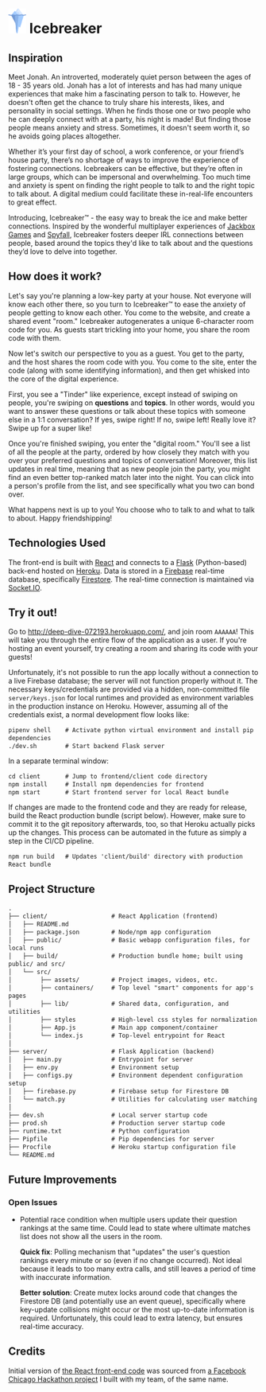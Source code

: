 # <img src="./client/src/assets/iceberg3.png" height="50px" /> Icebreaker

## Inspiration

Meet Jonah. An introverted, moderately quiet person between the ages of 18 - 35 years old. Jonah has a lot of interests and has had many unique experiences that make him a fascinating person to talk to. However, he doesn't often get the chance to truly share his interests, likes, and personality in social settings. When he finds those one or two people who he can deeply connect with at a party, his night is made! But finding those people means anxiety and stress. Sometimes, it doesn't seem worth it, so he avoids going places altogether.

Whether it’s your first day of school, a work conference, or your friend’s house party, there’s no shortage of ways to improve the experience of fostering connections. Icebreakers can be effective, but they’re often in large groups, which can be impersonal and overwhelming. Too much time and anxiety is spent on finding the right people to talk to and the right topic to talk about. A digital medium could facilitate these in-real-life encounters to great effect.

Introducing, Icebreaker™ - the easy way to break the ice and make better connections. Inspired by the wonderful multiplayer experiences of [Jackbox Games](https://jackboxgames.com/) and [Spyfall](https://spyfall.crabhat.com/), Icebreaker fosters deeper IRL connections between people, based around the topics they'd like to talk about and the questions they’d love to delve into together.

## How does it work?

Let's say you're planning a low-key party at your house. Not everyone will know each other there, so you turn to Icebreaker™ to ease the anxiety of people getting to know each other. You come to the website, and create a shared event "room." Icebreaker autogenerates a unique 6-character room code for you. As guests start trickling into your home, you share the room code with them.

Now let's switch our perspective to you as a guest. You get to the party, and the host shares the room code with you. You come to the site, enter the code (along with some identifying information), and then get whisked into the core of the digital experience.

First, you see a "Tinder" like experience, except instead of swiping on people, you're swiping on **questions** and **topics**. In other words, would you want to answer these questions or talk about these topics with someone else in a 1:1 conversation? If yes, swipe right! If no, swipe left! Really love it? Swipe up for a super like!

Once you're finished swiping, you enter the "digital room." You'll see a list of all the people at the party, ordered by how closely they match with you over your preferred questions and topics of conversation! Moreover, this list updates in real time, meaning that as new people join the party, you might find an even better top-ranked match later into the night. You can click into a person's profile from the list, and see specifically what you two can bond over.

What happens next is up to you! You choose who to talk to and what to talk to about. Happy friendshipping!

## Technologies Used

The front-end is built with [React](https://reactjs.org/) and connects to a [Flask](https://flask.palletsprojects.com/en/1.1.x/) (Python-based) back-end hosted on [Heroku](https://www.heroku.com/). Data is stored in a [Firebase](https://firebase.google.com/) real-time database, specifically [Firestore](https://firebase.google.com/docs/firestore). The real-time connection is maintained via [Socket.IO](https://socket.io/).

## Try it out!

Go to http://deep-dive-072193.herokuapp.com/, and join room `AAAAAA`! This will take you through the entire flow of the application as a user. If you're hosting an event yourself, try creating a room and sharing its code with your guests!

Unfortunately, it's not possible to run the app locally without a connection to a live Firebase database; the server will not function properly without it. The necessary keys/credentials are provided via a hidden, non-committed file `server/keys.json` for local runtimes and provided as environment variables in the production instance on Heroku. However, assuming all of the credentials exist, a normal development flow looks like:

```
pipenv shell    # Activate python virtual environment and install pip dependencies
./dev.sh        # Start backend Flask server
```

In a separate terminal window:

```
cd client       # Jump to frontend/client code directory
npm install     # Install npm dependencies for frontend
npm start       # Start frontend server for local React bundle
```

If changes are made to the frontend code and they are ready for release, build the React production bundle (script below). However, make sure to commit it to the git repository afterwards, too, so that Heroku actually picks up the changes. This process can be automated in the future as simply a step in the CI/CD pipeline.

```
npm run build   # Updates 'client/build' directory with production React bundle
```

## Project Structure

```
.
├── client/                  # React Application (frontend)
│   ├── README.md
│   ├── package.json         # Node/npm app configuration
│   ├── public/              # Basic webapp configuration files, for local runs
│   ├── build/               # Production bundle home; built using public/ and src/
│   └── src/
│        ├── assets/         # Project images, videos, etc.
│        ├── containers/     # Top level "smart" components for app's pages
│        ├── lib/            # Shared data, configuration, and utilities
│        ├── styles          # High-level css styles for normalization
│        ├── App.js          # Main app component/container
│        └── index.js        # Top-level entrypoint for React
│
├── server/                  # Flask Application (backend)
│   ├── main.py              # Entrypoint for server
│   ├── env.py               # Environment setup
│   ├── configs.py           # Environment dependent configuration setup
│   ├── firebase.py          # Firebase setup for Firestore DB
│   └── match.py             # Utilities for calculating user matching
│
├── dev.sh                   # Local server startup code
├── prod.sh                  # Production server startup code
├── runtime.txt              # Python configuration
├── Pipfile                  # Pip dependencies for server
├── Procfile                 # Heroku startup configuration file
└── README.md
```

## Future Improvements

### Open Issues

- Potential race condition when multiple users update their question rankings at the same time. Could lead to state where ultimate matches list does not show all the users in the room.

  **Quick fix**: Polling mechanism that "updates" the user's question rankings every minute or so (even if no change occurred). Not ideal because it leads to too many extra calls, and still leaves a period of time with inaccurate information.

  **Better solution**: Create mutex locks around code that changes the Firestore DB (and potentially use an event queue), specifically where key-update collisions might occur or the most up-to-date information is required. Unfortunately, this could lead to extra latency, but ensures real-time accuracy.

## Credits

Initial version of [the React front-end code](https://github.com/acesetmatch/Icebreaker) was sourced from [a Facebook Chicago Hackathon project](https://devpost.com/software/icebreaker-vi5yo8) I built with my team, of the same name.

